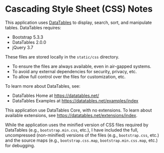 # Cascading Style Sheet (CSS) Notes

This application uses [DataTables](https://datatables.net/ "DataTables | Javascript table library") to display, search, sort, and manipulate tables. DataTables requires:

- Bootstrap 5.3.3
- DataTables 2.0.0
- jQuery 3.7

These files are stored locally in the `static/css` directory.

- To ensure the files are always available, even in air-gapped systems.
- To avoid any external dependencies for security, privacy, etc.
- To allow full control over the files for customization, etc.

To learn more about DataTables, see:

- DataTables Home at <https://datatables.net/>
- DataTables Examples at <https://datatables.net/examples/index>

This application use DataTables Core, with no extensions. To learn about available extensions, see <https://datatables.net/extensions/index>.

While the application uses the minified version of CSS files required by DataTables (e.g., `bootstrap.min.css`, etc.), I have included the full, uncompressed (non-minified) versions of the files (e.g., `bootstrap.css`, etc.) and the source maps (e.g., `bootstrap.css.map`, `bootstrap.min.css.map`, etc.) for debugging.
